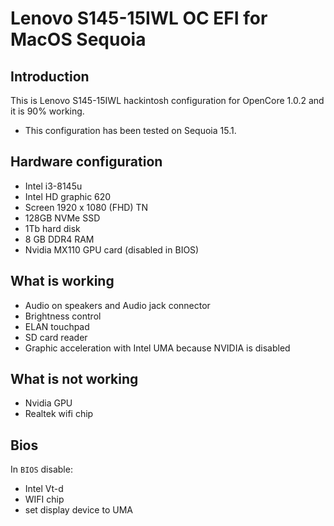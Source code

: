 # Lenovo S145-15IWL OC EFI for MacOS Sequoia

## Introduction

This is Lenovo S145-15IWL hackintosh configuration for OpenCore 1.0.2 and it is 90% working.

 - This configuration has been tested on Sequoia 15.1.

## Hardware configuration

 - Intel i3-8145u
 - Intel HD graphic 620
 - Screen 1920 x 1080 (FHD) TN
 - 128GB NVMe SSD
 - 1Tb hard disk
 - 8 GB DDR4 RAM
 - Nvidia MX110 GPU card (disabled in BIOS)
 
 ## What is working
 - Audio on speakers and Audio jack connector
 - Brightness control
 - ELAN touchpad
 - SD card reader
 - Graphic acceleration with Intel UMA because NVIDIA is disabled

 ## What is not working
 - Nvidia GPU
 - Realtek wifi chip

## Bios

In `BIOS` disable:

 - Intel Vt-d
 - WIFI chip
 - set display device to UMA

